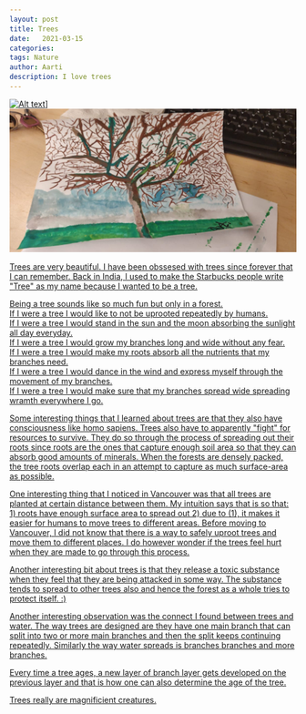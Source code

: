 ```yaml
---
layout: post
title: Trees 
date:   2021-03-15
categories:
tags: Nature
author: Aarti
description: I love trees
---
```


<!--more-->

  <a href="{{ site.baseurl }}/">
            <img src="{{ site.baseurl }}/assets/images/trees1.jpg" class="img-circle" style="width:200px;height:200px;/>
        </a

[![Alt text](https://github.com/aartikash/musings/blob/gh-pages/assets/images/tree1.jpeg)]
![Alt text](assets/images/tree2.jpeg)

Trees are very beautiful. 
I have been obssesed with trees since forever that I can remember. 
Back in India, I used to make the Starbucks people write "Tree" as my name 
because I wanted to be a tree. 

Being a tree sounds like so much fun but only in a forest. <br />
If I were a tree I would like to not be uprooted repeatedly by humans. <br /> 
If I were a tree I would stand in the sun and the moon absorbing the sunlight all day everyday. <br />
If I were a tree I would grow my branches long and wide without any fear. <br />
If I were a tree I would make my roots absorb all the nutrients that my branches need. <br />
If I were a tree I would dance in the wind and express myself through the movement of my branches. <br />
If I were a tree I would make sure that my branches spread wide spreading wramth everywhere I go. <br />


Some interesting things that I learned about trees are that they also have consciousness like homo sapiens. 
Trees also have to apparently "fight" for resources to survive. 
They do so through the process of spreading out their roots since roots are the ones that capture enough soil
area so that they can absorb good amounts of minerals. 
When the forests are densely packed, the tree roots overlap each in an attempt to capture as much surface-area
as possible. 

One interesting thing that I noticed in Vancouver was that all trees are planted at certain distance between them. 
My intuition says that is so that: 1) roots have enough surface area to spread out 2) due to (1), it makes it easier 
for humans to move trees to different areas. 
Before moving to Vancouver, I did not know that there is a way to safely uproot trees and move them to different places. 
I do however wonder if the trees feel hurt when they are made to go through this process. 

Another interesting bit about trees is that they release a toxic substance when they feel that they are being attacked in 
some way. 
The substance tends to spread to other trees also and hence the forest as a whole tries to protect itself. :)

Another interesting observation was the connect I found between trees and water. 
The way trees are designed are they have one main branch that can split into two or more main branches and then 
the split keeps continuing repeatedly. Similarly the way water spreads is branches branches and more branches. 

Every time a tree ages, a new layer of branch layer gets developed on the previous layer and that is how one
can also determine the age of the tree. 

Trees really are magnificient creatures. 









